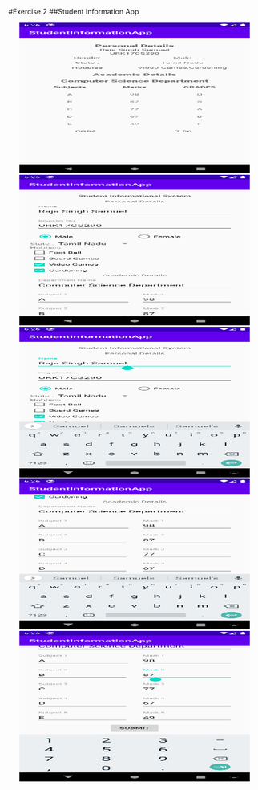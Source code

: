 #Exercise 2
##Student Information App
<p align="center">
  <img width="460" height="300" src="./images/i1.png">
  <img width="460" height="300" src="./images/i2.png">
  <img width="460" height="300" src="./images/i3.png">
  <img width="460" height="300" src="./images/i4.png">
  <img width="460" height="300" src="./images/i5.png">
</p>

